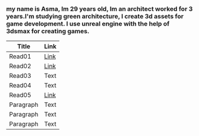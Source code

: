 ### my name is Asma, Im 29 years old, Im an architect worked for 3 years.I'm studying green architecture, I create 3d assets for game development. I use unreal engine with the help of 3dsmax for creating games.

| Title      | Link |
| ----------- | ----------- |
| Read01      | [Link](https://asmabatttikhi.github.io/Reading-Notes/Read01)       |
| Read02      | [Link](https://asmabatttikhi.github.io/Reading-Notes/Read02)       |
| Read03      | Text        |
| Read04      | Text        |
| Read05      | [Link](https://asmabatttikhi.github.io/Reading-Notes/Read05)        |
| Paragraph   | Text        |
| Paragraph   | Text        |
| Paragraph   | Text        |